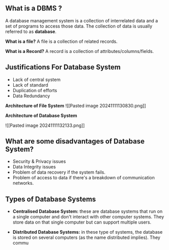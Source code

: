 ## What is a DBMS ?
A database management system is a collection of interrelated data and a set of programs to access those data. The collection of data is usually referred to as **database**.

**What is a file?**
A file is a collection of related records.

**What is a Record?**
A record is a collection of attributes/columns/fields.

## Justifications For Database System
- Lack of central system
- Lack of standard
- Duplication of efforts
- Data Redundancy

**Architecture of File System**
![[Pasted image 20241111130830.png]]


**Architecture of Database System**

![[Pasted image 20241111132133.png]]
## What are some disadvantages of Database System?
- Security & Privacy issues
- Data Integrity issues
- Problem of data recovery if the system fails.
- Problem of access to data if there's a breakdown of communication networks.

## Types of Database Systems
- **Centralised Database System:** these are database systems that run on a single computer and don't interact with other computer systems. They store data on that single computer but can support multiple users.

- **Distributed Database Systems:** in these type of systems, the database is stored on several computers (as the name distributed implies). They commu